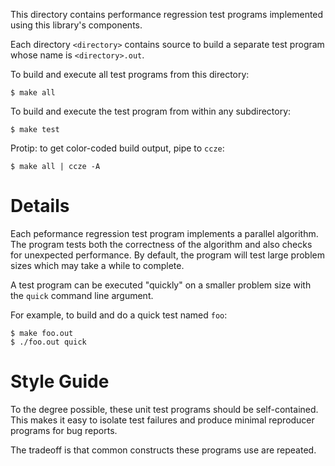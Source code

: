 This directory contains performance regression test programs implemented using this library's components.

Each directory `<directory>` contains source to build a separate test program whose name is `<directory>.out`.

To build and execute all test programs from this directory:

    $ make all

To build and execute the test program from within any subdirectory:

    $ make test

Protip: to get color-coded build output, pipe to `ccze`:

    $ make all | ccze -A

# Details

Each peformance regression test program implements a parallel algorithm. The program tests both the correctness of the algorithm and also checks for unexpected performance. By default, the program will test large problem sizes which may take a while to complete.

A test program can be executed "quickly" on a smaller problem size with the `quick` command line argument.

For example, to build and do a quick test named `foo`:

    $ make foo.out
    $ ./foo.out quick

# Style Guide

To the degree possible, these unit test programs should be self-contained. This makes it easy to isolate test failures and produce minimal reproducer programs for bug reports.

The tradeoff is that common constructs these programs use are repeated.

